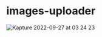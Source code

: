 # images-uploader

![Kapture 2022-09-27 at 03 24 23](https://user-images.githubusercontent.com/17254073/192883482-f04cce8e-6ea4-4037-b554-c64c5e5586c2.gif)
